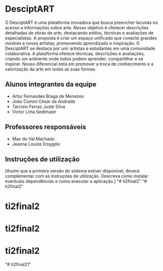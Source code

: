 # DesciptART

O DesciptART é uma plataforma inovadora que busca preencher lacunas no acesso a informações sobre arte. Nosso objetivo é oferecer descrições detalhadas de obras de arte, destacando estilos, técnicas e avaliações de especialistas. A proposta é criar um espaço unificado que conecte grandes mestres e novos artistas, promovendo aprendizado e inspiração.
O DesciptART se destaca por unir artistas e estudantes em uma comunidade colaborativa. A plataforma oferece técnicas, descrições e avaliações, criando um ambiente onde todos podem aprender, compartilhar e se inspirar. Nosso diferencial está em promover a troca de conhecimento e a valorização da arte em todas as suas formas.

## Alunos integrantes da equipe

* Artur Fernandes Braga de Menezes
* João Comini César de Andrade
* Tarcisio Ferraz Juste Silva
* Victor Lima Sedlmaier

## Professores responsáveis

* Max do Val Machado
* Jeanne Louize Emygdio

## Instruções de utilização

[Assim que a primeira versão do sistema estiver disponível, deverá complementar com as instruções de utilização. Descreva como instalar eventuais dependências e como executar a aplicação.]
"# ti2final2" 
"# ti2final2" 
# ti2final2
# ti2final2
# ti2final2
"# ti2final21" 
